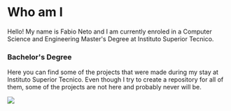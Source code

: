 # Who am I

Hello! My name is Fabio Neto and I am currently enroled in a Computer Science and Engineering Master's Degree at Instituto Superior Tecnico.

### Bachelor's Degree

Here you can find some of the projects that were made during my stay at Instituto Superior Tecnico.
Even though I try to create a repository for all of them, some of the projects are not here and probably
never will be.

<img align="center" src="https://github-readme-stats.vercel.app/api/top-langs/?username=fabiogvdneto&layout=compact">

